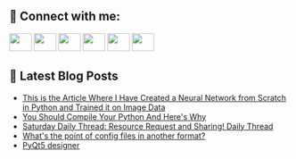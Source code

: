 ## 🔎 Connect with me:
[<img height="32" width="40" src="https://cdn.jsdelivr.net/npm/simple-icons@v5/icons/telegram.svg" />](https://t.me/bullbesh)
[<img height="32" width="40" src="https://cdn.jsdelivr.net/npm/simple-icons@v5/icons/vk.svg" />](https://vk.com/bullbesh)
[<img height="32" width="40" src="https://cdn.jsdelivr.net/npm/simple-icons@v5/icons/twitter.svg" />](https://twitter.com/bullbesh1)
[<img height="32" width="40" src="https://cdn.jsdelivr.net/npm/simple-icons@v5/icons/instagram.svg" />](https://www.instagram.com/bullbesh)
[<img height="32" width="40" src="https://cdn.jsdelivr.net/npm/simple-icons@v5/icons/reddit.svg" />](https://www.reddit.com/user/bullbesh)
[<img height="32" width="40" src="https://cdn.jsdelivr.net/npm/simple-icons@v5/icons/youtube.svg" />](https://www.youtube.com/channel/UCtfjRs6uzgq5mfm8S06WTcg)

## 📕 Latest Blog Posts
<!-- BLOG-POST-LIST:START -->
- [This is the Article Where I Have Created a Neural Network from Scratch in Python and Trained it on Image Data](https://www.reddit.com/r/Python/comments/uf6je3/this_is_the_article_where_i_have_created_a_neural/)
- [You Should Compile Your Python And Here&#39;s Why](https://www.reddit.com/r/Python/comments/uf6bzi/you_should_compile_your_python_and_heres_why/)
- [Saturday Daily Thread: Resource Request and Sharing! Daily Thread](https://www.reddit.com/r/Python/comments/ueyz7b/saturday_daily_thread_resource_request_and/)
- [What&#39;s the point of config files in another format?](https://www.reddit.com/r/Python/comments/ueyk19/whats_the_point_of_config_files_in_another_format/)
- [PyQt5 designer](https://www.reddit.com/r/Python/comments/uexovn/pyqt5_designer/)
<!-- BLOG-POST-LIST:END -->
